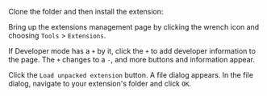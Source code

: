 Clone the folder and then install the extension:

Bring up the extensions management page by clicking the wrench icon and choosing `Tools` > `Extensions`.

If Developer mode has a `+` by it, click the `+` to add developer information to the page. The `+` changes to a `-`, and more buttons and information appear.

Click the `Load unpacked extension` button. A file dialog appears. In the file dialog, navigate to your extension's folder and click `OK`.
